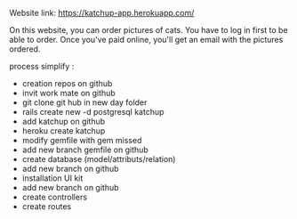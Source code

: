 Website link: https://katchup-app.herokuapp.com/

On this website, you can order pictures of cats. You have to log in first to be able to order. Once you've paid online, you'll get an email with the pictures ordered.



process simplify : 
- creation repos on github
- invit work mate on github
- git clone git hub in new day folder
- rails create new -d postgresql katchup
- add katchup on github
- heroku create katchup 
- modify gemfile with gem missed
- add new branch gemfile on github
- create database (model/attributs/relation)
- add new branch on github
- installation UI kit 
- add new branch on github
- create controllers
- create routes

